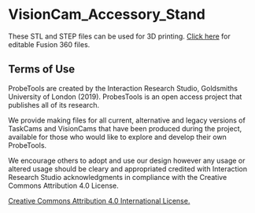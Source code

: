 # VisionCam_Accessory_Stand

These STL and STEP files can be used for 3D printing. [Click here](http://a360.co/2yXJyrg) for editable Fusion 360 files.

## Terms of Use
 
ProbeTools are created by the Interaction Research Studio, Goldsmiths University of London (2019). ProbesTools is an open access project that publishes all of its research.  

We provide making files for all current, alternative and legacy versions of TaskCams and VisionCams that have been produced during the project, available for those who would like to explore and develop their own ProbeTools. 

We encourage others to adopt and use our design however any usage or altered usage should be cleary and appropriated credited with Interaction Research Studio acknowledgments in compliance with the Creative Commons Attribution 4.0 License.

[Creative Commons Attribution 4.0 International License.](https://creativecommons.org/licenses/by/4.0/)

